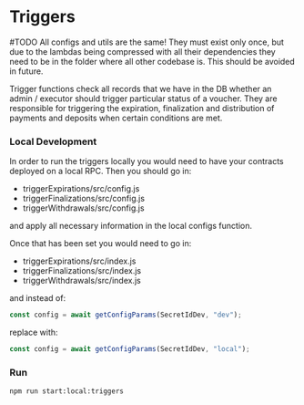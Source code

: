 # Triggers

#TODO 
All configs and utils are the same! They must exist only once, but due to the lambdas being compressed with all their dependencies they need to be in the folder where all other codebase is. This should be avoided in future.


Trigger functions check all records that we have in the DB whether an admin / executor should trigger particular status of a voucher. They are responsible for triggering the expiration, finalization and distribution of payments and deposits when certain conditions are met.


### Local Development
In order to run the triggers locally you would need to have your contracts deployed on a local RPC. Then you should go in:

* triggerExpirations/src/config.js
* triggerFinalizations/src/config.js
* triggerWithdrawals/src/config.js

and apply all necessary information in the local configs function.

Once that has been set you would need to go in:

* triggerExpirations/src/index.js
* triggerFinalizations/src/index.js
* triggerWithdrawals/src/index.js

and instead of:

```javascript
const config = await getConfigParams(SecretIdDev, "dev");
```

replace with:
```javascript
const config = await getConfigParams(SecretIdDev, "local");
```

### Run
```shell
npm run start:local:triggers
```